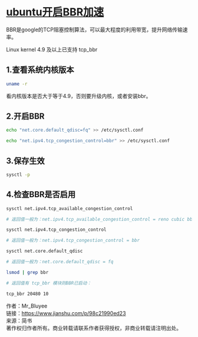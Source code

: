 # [ubuntu开启BBR加速](https://www.jianshu.com/p/98c21990ed23)

BBR是google的TCP阻塞控制算法，可以最大程度的利用带宽，提升网络传输速率。

Linux kernel 4.9 及以上已支持 tcp_bbr

## 1.查看系统内核版本

```bash
uname -r
```

看内核版本是否大于等于4.9，否则要升级内核，或者安装bbr。

## 2.开启BBR

```bash
echo "net.core.default_qdisc=fq" >> /etc/sysctl.conf

echo "net.ipv4.tcp_congestion_control=bbr" >> /etc/sysctl.conf
```

## 3.保存生效

```bash
sysctl -p
```

## 4.检查BBR是否启用

```bash
sysctl net.ipv4.tcp_available_congestion_control

# 返回值一般为：net.ipv4.tcp_available_congestion_control = reno cubic bbr

sysctl net.ipv4.tcp_congestion_control

# 返回值一般为：net.ipv4.tcp_congestion_control = bbr

sysctl net.core.default_qdisc

# 返回值一般为：net.core.default_qdisc = fq

lsmod | grep bbr

# 返回值有 tcp_bbr 模块则BBR已启动：

tcp_bbr 20480 10
```

作者：Mr_Bluyee  
链接：https://www.jianshu.com/p/98c21990ed23  
来源：简书  
著作权归作者所有。商业转载请联系作者获得授权，非商业转载请注明出处。
